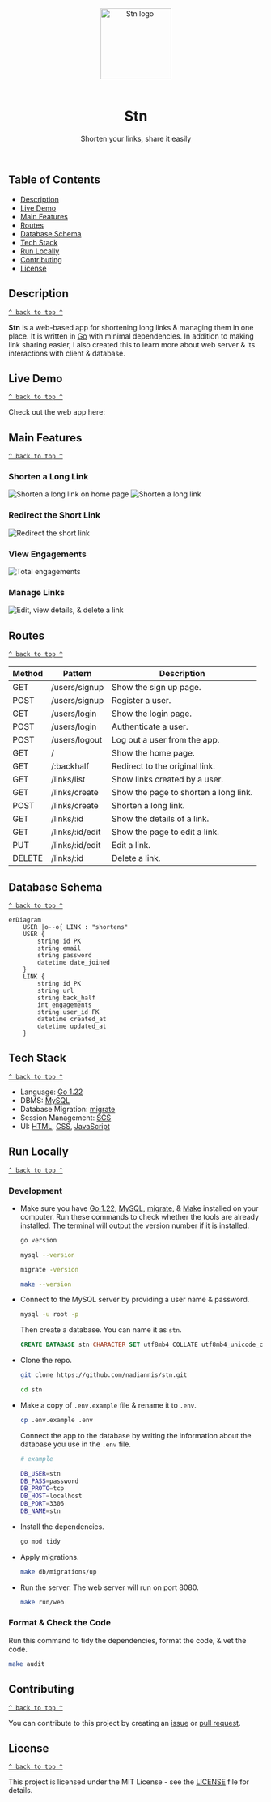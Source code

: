 <div align="center">
  <a href="#"><img width="140" height="140" src="./docs/img/logo.svg" alt="Stn logo"></a>
  <br><br>
  <h1>Stn</h1>
  <p>Shorten your links, share it easily</p>
  <br>
</div>

## Table of Contents

- [Description](#description)
- [Live Demo](#live-demo)
- [Main Features](#main-features)
- [Routes](#routes)
- [Database Schema](#database-schema)
- [Tech Stack](#tech-stack)
- [Run Locally](#run-locally)
- [Contributing](#contributing)
- [License](#license)

## Description

[`^ back to top ^`](#table-of-contents)

**Stn** is a web-based app for shortening long links & managing them in one place. It is written in [Go](https://go.dev) with minimal dependencies. In addition to making link sharing easier, I also created this to learn more about web server & its interactions with client & database.

## Live Demo

[`^ back to top ^`](#table-of-contents)

Check out the web app here:

## Main Features

[`^ back to top ^`](#table-of-contents)

### Shorten a Long Link

<img src="./docs/img/link-create-home.gif" alt="Shorten a long link on home page">

<img src="./docs/img/link-create.gif" alt="Shorten a long link">

### Redirect the Short Link

<img src="./docs/img/link-redirect.gif" alt="Redirect the short link">

### View Engagements

<img src="./docs/img/engagements.png" alt="Total engagements">

### Manage Links

<img src="./docs/img/link-manage.gif" alt="Edit, view details, & delete a link">

## Routes

[`^ back to top ^`](#table-of-contents)

| **Method** | **Pattern**     | **Description**                       |
| ---------- | --------------- | ------------------------------------- |
| GET        | /users/signup   | Show the sign up page.                |
| POST       | /users/signup   | Register a user.                      |
| GET        | /users/login    | Show the login page.                  |
| POST       | /users/login    | Authenticate a user.                  |
| POST       | /users/logout   | Log out a user from the app.          |
| GET        | /               | Show the home page.                   |
| GET        | /:backhalf      | Redirect to the original link.        |
| GET        | /links/list     | Show links created by a user.         |
| GET        | /links/create   | Show the page to shorten a long link. |
| POST       | /links/create   | Shorten a long link.                  |
| GET        | /links/:id      | Show the details of a link.           |
| GET        | /links/:id/edit | Show the page to edit a link.         |
| PUT        | /links/:id/edit | Edit a link.                          |
| DELETE     | /links/:id      | Delete a link.                        |

## Database Schema

[`^ back to top ^`](#table-of-contents)

```mermaid
erDiagram
    USER |o--o{ LINK : "shortens"
    USER {
        string id PK
        string email 
        string password
        datetime date_joined
    }
    LINK {
        string id PK
        string url
        string back_half
        int engagements
        string user_id FK
        datetime created_at
        datetime updated_at
    }
```

## Tech Stack

[`^ back to top ^`](#table-of-contents)

- Language: [Go 1.22](https://go.dev)
- DBMS: [MySQL](https://www.mysql.com)
- Database Migration: [migrate](https://github.com/golang-migrate/migrate)
- Session Management: [SCS](https://github.com/alexedwards/scs)
- UI: [HTML](https://developer.mozilla.org/en-US/docs/Web/HTML), [CSS](https://developer.mozilla.org/en-US/docs/Web/CSS), [JavaScript](https://developer.mozilla.org/en-US/docs/Web/JavaScript)

## Run Locally

[`^ back to top ^`](#table-of-contents)

### Development

- Make sure you have [Go 1.22](https://go.dev), [MySQL](https://www.mysql.com), [migrate](https://github.com/golang-migrate/migrate), & [Make](https://www.gnu.org/software/make) installed on your computer. Run these commands to check whether the tools are already installed. The terminal will output the version number if it is installed.

  ```bash
  go version
  ```

  ```bash
  mysql --version
  ```

  ```bash
  migrate -version
  ```

  ```bash
  make --version
  ```

- Connect to the MySQL server by providing a user name & password.

  ```bash
  mysql -u root -p
  ```

  Then create a database. You can name it as `stn`.

  ```sql
  CREATE DATABASE stn CHARACTER SET utf8mb4 COLLATE utf8mb4_unicode_ci;
  ```

- Clone the repo.

  ```bash
  git clone https://github.com/nadiannis/stn.git
  ```

  ```bash
  cd stn
  ```

- Make a copy of `.env.example` file & rename it to `.env`.

  ```bash
  cp .env.example .env
  ```

  Connect the app to the database by writing the information about the database you use in the `.env` file.

  ```bash
  # example

  DB_USER=stn
  DB_PASS=password
  DB_PROTO=tcp
  DB_HOST=localhost
  DB_PORT=3306
  DB_NAME=stn
  ```

- Install the dependencies.

  ```bash
  go mod tidy
  ```

- Apply migrations.

  ```bash
  make db/migrations/up
  ```

- Run the server. The web server will run on port 8080.

  ```bash
  make run/web
  ```

### Format & Check the Code

Run this command to tidy the dependencies, format the code, & vet the code.

```bash
make audit
```

## Contributing

[`^ back to top ^`](#table-of-contents)

You can contribute to this project by creating an [issue](https://github.com/nadiannis/stn/issues) or [pull request](https://github.com/nadiannis/stn/pulls).

## License

[`^ back to top ^`](#table-of-contents)

This project is licensed under the MIT License - see the [LICENSE](https://github.com/nadiannis/stn/blob/main/LICENSE) file for details.

